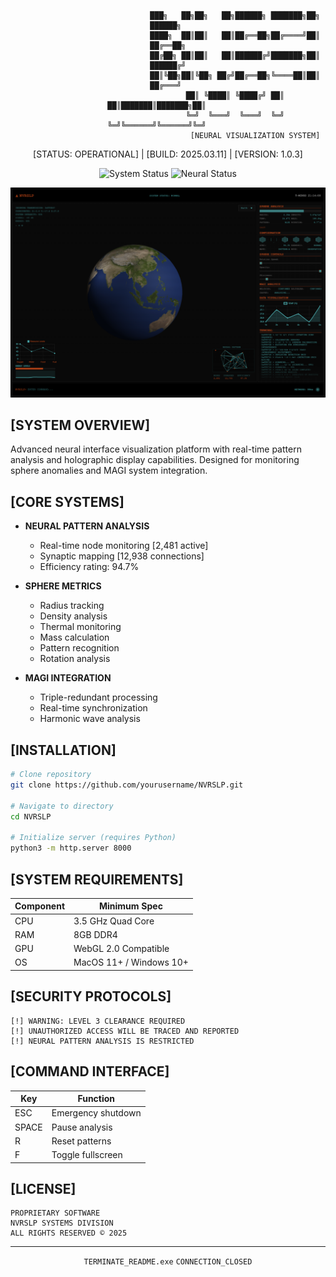 <div align="center">

```
                              ███╗   ██╗██╗   ██╗██████╗ ███████╗██╗     ██████╗ 
                              ████╗  ██║██║   ██║██╔══██╗██╔════╝██║     ██╔══██╗
                              ██╔██╗ ██║██║   ██║██████╔╝███████╗██║     ██████╔╝
                              ██║╚██╗██║╚██╗ ██╔╝██╔══██╗╚════██║██║     ██╔═══╝ 
                              ██║ ╚████║ ╚████╔╝ ██║  ██║███████║███████╗██║     
                              ╚═╝  ╚═══╝  ╚═══╝  ╚═╝  ╚═╝╚══════╝╚══════╝╚═╝     
                                       [NEURAL VISUALIZATION SYSTEM]
```

[STATUS: OPERATIONAL] | [BUILD: 2025.03.11] | [VERSION: 1.0.3]

![System Status](https://img.shields.io/badge/MAGI%20SYNC-ACTIVE-00ff00?style=for-the-badge)
![Neural Status](https://img.shields.io/badge/NEURAL%20PATTERN-STABLE-00ff00?style=for-the-badge)

<img src="images/NVRSLP-preview.png" alt="NVRSLP Interface" width="800px"/>

</div>

## [SYSTEM OVERVIEW]

Advanced neural interface visualization platform with real-time pattern analysis and holographic display capabilities. Designed for monitoring sphere anomalies and MAGI system integration.

## [CORE SYSTEMS]

- **NEURAL PATTERN ANALYSIS**
  - Real-time node monitoring [2,481 active]
  - Synaptic mapping [12,938 connections]
  - Efficiency rating: 94.7%

- **SPHERE METRICS**
  - Radius tracking
  - Density analysis
  - Thermal monitoring
  - Mass calculation
  - Pattern recognition
  - Rotation analysis

- **MAGI INTEGRATION**
  - Triple-redundant processing
  - Real-time synchronization
  - Harmonic wave analysis

## [INSTALLATION]

```bash
# Clone repository
git clone https://github.com/yourusername/NVRSLP.git

# Navigate to directory
cd NVRSLP

# Initialize server (requires Python)
python3 -m http.server 8000
```

## [SYSTEM REQUIREMENTS]

| Component | Minimum Spec |
|-----------|-------------|
| CPU | 3.5 GHz Quad Core |
| RAM | 8GB DDR4 |
| GPU | WebGL 2.0 Compatible |
| OS | MacOS 11+ / Windows 10+ |

## [SECURITY PROTOCOLS]

```
[!] WARNING: LEVEL 3 CLEARANCE REQUIRED
[!] UNAUTHORIZED ACCESS WILL BE TRACED AND REPORTED
[!] NEURAL PATTERN ANALYSIS IS RESTRICTED
```

## [COMMAND INTERFACE]

| Key | Function |
|-----|----------|
| ESC | Emergency shutdown |
| SPACE | Pause analysis |
| R | Reset patterns |
| F | Toggle fullscreen |

## [LICENSE]

```
PROPRIETARY SOFTWARE
NVRSLP SYSTEMS DIVISION
ALL RIGHTS RESERVED © 2025
```

<div align="center">

---
`TERMINATE_README.exe`
`CONNECTION_CLOSED`

</div>
